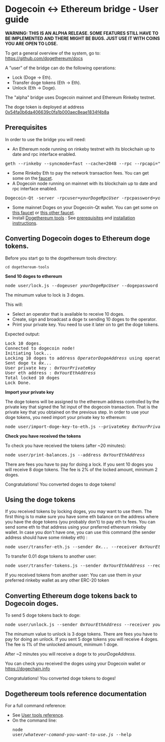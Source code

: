 # Dogecoin <-> Ethereum bridge - User guide

**WARNING: THIS IS AN ALPHA RELEASE. SOME FEATURES STILL HAVE TO BE IMPLEMENTED AND THERE MIGHT BE BUGS. JUST USE IT WITH COINS YOU ARE OPEN TO LOSE.**

To get a general overview of the system, go to: https://github.com/dogethereum/docs

A "user" of the bridge can do the following operations:
* Lock (Doge -> Eth).
* Transfer doge tokens (Eth -> Eth).
* Unlock (Eth -> Doge).

The "alpha" bridge uses Dogecoin mainnet and Ethereum Rinkeby testnet.

The doge token is deployed at address [0x54fa0b6da406639c0fa1b000aec8eae1834f4b8a](https://rinkeby.etherscan.io/token/0x54fa0b6da406639c0fa1b000aec8eae1834f4b8a)

## Prerequisites

In order to use the bridge you will need:

* An Ethereum node running on rinkeby testnet with its blockchain up to date and rpc interface enabled. 
<pre>
geth --rinkeby --syncmode=fast --cache=2048 --rpc --rpcapi="db,eth,net,web3,personal" console
</pre>
* Some Rinkeby Eth to pay the network transaction fees. You can get some on the [faucet](https://faucet.rinkeby.io).
* A Dogecoin node running on mainnet with its blockchain up to date and rpc interface enabled.
<pre>
Dogecoin-Qt -server -rpcuser=<i>yourDogeRpcUser</i> -rpcpassword=<i>yourDogeRpcPassword</i> 
</pre>
* Some mainnet Doges on your Dogecoin-Qt wallet. You can get some on [this faucet](https://freedoge.co.in) or [this other faucet](https://coinpot.co).
* Install [Dogethereum tools](https://github.com/dogethereum/dogethereum-tools) : See [prerequisites](https://github.com/dogethereum/dogethereum-tools#requirements) and [installation instructions](https://github.com/dogethereum/dogethereum-tools#installation).

## Converting Dogecoin doges to Ethereum doge tokens.

Before you start go to the dogethereum tools directory: 
```
cd dogethereum-tools
```

**Send 10 doges to ethereum**

<pre>
node user/lock.js --dogeuser <i>yourDogeRpcUser</i> --dogepassword <i>yourDogeRpcPassword</i> --value 1000000000
</pre>

The minumum value to lock is 3 doges.

This will:
* Select an operator that is available to receive 10 doges.
* Create, sign and broadcast a doge tx sending 10 doges to the operator.
* Print your private key. You need to use it later on to get the doge tokens. 

Expected output:
<pre>
Lock 10 doges.
Connected to dogecoin node!
Initiating lock... 
Locking 10 doges to address <i>OperatorDogeAddress</i> using operator <i>0xoperatorPublicKeyHash</i>
Sent doge tx <i>0x...</i>
User private key : <i>0xYourPrivateKey</i>
User eth address : <i>0xYourEthAddress</i>
Total locked 10 doges
Lock Done.
</pre>

**Import your private key**

The doge tokens will be assigned to the ethereum address controlled by the private key that signed the 1st input of the dogecoin transaction.
That is the private key that you obtained on the previous step.
In order to use your doge tokens, you need import your private key to ethereum:
<pre>
node user/import-doge-key-to-eth.js --privateKey <i>0xYourPrivateKey</i>
</pre>

**Check you have received the tokens**

To check you have received the tokens (after ~20 minutes):
<pre>
node user/print-balances.js --address <i>0xYourEthAddress</i>
</pre>

There are fees you have to pay for doing a lock.
If you sent 10 doges you will receive 8 doge tokens.
The fee is 2% of the locked amount, minimum 2 doges.

Congratulations! You converted doges to doge tokens!


## Using the doge tokens

If you received tokens by locking doges, you may want to use them.
The first thing is to make sure you have some eth balance on the address where you have the doge tokens (you probably don't) to pay eth tx fees.
You can send some eth to that address using your preferred ethereum rinkeby wallet.
In case you don't have one, you can use this command (the sender address should have some rinkeby eth) :
<pre>
node user/transfer-eth.js --sender <i>0x...</i> --receiver <i>0xYourEthAddress</i> --value 10000000000000000
</pre>

To transfer 0.01 doge tokens to another user:
<pre>
node user/transfer-tokens.js --sender <i>0xYourEthAddress</i> --receiver <i>0xDestinationEthAddress</i> --value 1000000
</pre>

If you received tokens from another user:
You can use them in your preferred rinkeby wallet as any other ERC-20 token 


## Converting Ethereum doge tokens back to Dogecoin doges.

To send 5 doge tokens back to doge:
<pre>
node user/unlock.js --sender <i>0xYourEthAddress</i> --receiver <i>yourDogeAddress</i> --value 500000000
</pre>

The minumum value to unlock is 3 doge tokens.
There are fees you have to pay for doing an unlock.
If you sent 5 doge tokens you will receive 4 doges.
The fee is 1% of the unlocked amount, minimum 1 doge.

After ~2 minutes you will receive a doge tx to <i>yourDogeAddress</i>.

You can check you received the doges using your Dogecoin wallet or https://dogechain.info

Congratulations! You converted doge tokens to doges!

## Dogethereum tools reference documentation
For a full command reference:
* See [User tools reference](https://github.com/dogethereum/dogethereum-tools#user-tools).
* On the command line: <pre>node user/<i>whatever-comand-you-want-to-use.js</i> --help</pre>

